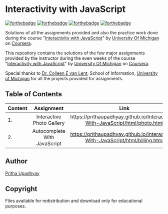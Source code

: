 # Interactivity with JavaScript

[![forthebadge](http://forthebadge.com/images/badges/uses-css.svg)](http://forthebadge.com)
[![forthebadge](http://forthebadge.com/images/badges/uses-js.svg)](http://forthebadge.com)
[![forthebadge](http://forthebadge.com/images/badges/uses-html.svg)](http://forthebadge.com)
[![forthebadge](http://forthebadge.com/images/badges/built-with-love.svg)](http://forthebadge.com)

Solutions of all the assignments provided and also the practice work done during the course "[Interactivity with JavaScript](https://www.coursera.org/learn/javascript)" by [University Of Michigan](https://www.coursera.org/umich) on [Coursera](https://www.coursera.org/).

This repository contains the solutions of the few major assignments provided by the instructor during the even weeks of the course "[Interactivity with JavaScript](https://www.coursera.org/learn/javascript)" by [University Of Michigan](https://www.coursera.org/umich) on [Coursera](https://www.coursera.org/).

Special thanks to [Dr. Colleen E van Lent](https://www.coursera.org/instructor/~14130305), School of Information, [University of Michigan](https://www.coursera.org/umich) for all the projects provided for assignments.

## Table of Contents

| Content | Assignment | Link |
|:--------------|:----------------:|:----------------:|
|		1.		|Interactive Photo Gallery|	https://prithaupadhyay.github.io/Interactivity-With-JavaScript/html/photo.html|			
|		2.		|Autocomplete With JavaScript|https://prithaupadhyay.github.io/Interactivity-With-JavaScript/html/billing.html|		


## Author

[Pritha Upadhyay](https://github.com/prithaupadhyay)


## Copyright

Files available for redistribution and download only for educational purposes.



